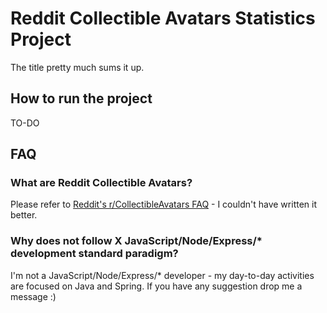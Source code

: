# Reddit Collectible Avatars Statistics Project

The title pretty much sums it up.

## How to run the project

TO-DO

## FAQ

### What are Reddit Collectible Avatars?

Please refer to [Reddit's r/CollectibleAvatars FAQ](https://www.reddit.com/r/CollectibleAvatars/comments/x0tx59/hey_what_is_this_thing_collectible_avatar_faqs/) - I couldn't have written it better.

### Why does not follow X JavaScript/Node/Express/* development standard paradigm?

I'm not a JavaScript/Node/Express/* developer - my day-to-day activities are focused on Java and Spring.
If you have any suggestion drop me a message :)


